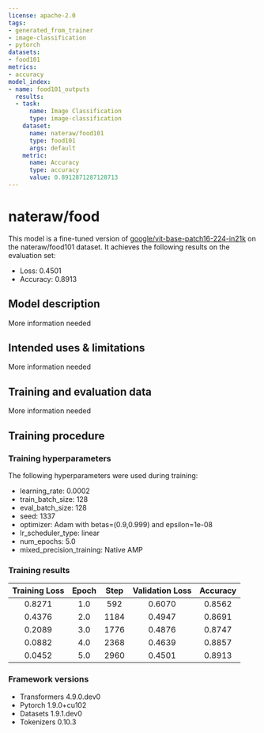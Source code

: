 ```yaml
---
license: apache-2.0
tags:
- generated_from_trainer
- image-classification
- pytorch
datasets:
- food101
metrics:
- accuracy
model_index:
- name: food101_outputs
  results:
  - task:
      name: Image Classification
      type: image-classification
    dataset:
      name: nateraw/food101
      type: food101
      args: default
    metric:
      name: Accuracy
      type: accuracy
      value: 0.8912871287128713
---
```


<!-- This model card has been generated automatically according to the information the Trainer had access to. You
should probably proofread and complete it, then remove this comment. -->

# nateraw/food

This model is a fine-tuned version of [google/vit-base-patch16-224-in21k](https://huggingface.co/google/vit-base-patch16-224-in21k) on the nateraw/food101 dataset.
It achieves the following results on the evaluation set:
- Loss: 0.4501
- Accuracy: 0.8913

## Model description

More information needed

## Intended uses & limitations

More information needed

## Training and evaluation data

More information needed

## Training procedure

### Training hyperparameters

The following hyperparameters were used during training:
- learning_rate: 0.0002
- train_batch_size: 128
- eval_batch_size: 128
- seed: 1337
- optimizer: Adam with betas=(0.9,0.999) and epsilon=1e-08
- lr_scheduler_type: linear
- num_epochs: 5.0
- mixed_precision_training: Native AMP

### Training results

| Training Loss | Epoch | Step | Validation Loss | Accuracy |
|:-------------:|:-----:|:----:|:---------------:|:--------:|
| 0.8271        | 1.0   | 592  | 0.6070          | 0.8562   |
| 0.4376        | 2.0   | 1184 | 0.4947          | 0.8691   |
| 0.2089        | 3.0   | 1776 | 0.4876          | 0.8747   |
| 0.0882        | 4.0   | 2368 | 0.4639          | 0.8857   |
| 0.0452        | 5.0   | 2960 | 0.4501          | 0.8913   |


### Framework versions

- Transformers 4.9.0.dev0
- Pytorch 1.9.0+cu102
- Datasets 1.9.1.dev0
- Tokenizers 0.10.3
